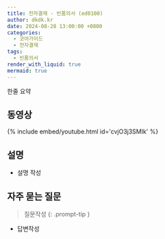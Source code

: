 ```yaml
---
title: 전자결재 - 빈품의서 (ed0100)
author: dkdk.kr
date: 2024-08-28 13:00:00 +0800
categories:
  - 코어가이드
  - 전자결재
tags:
  - 빈품의서
render_with_liquid: true
mermaid: true
---
```

한줄 요약

## 동영상

{% include embed/youtube.html id='cvjO3j3SMlk' %}

## 설명

- 설명 작성

## 자주 묻는 질문

> 질문작성
{: .prompt-tip }

- 답변작성

